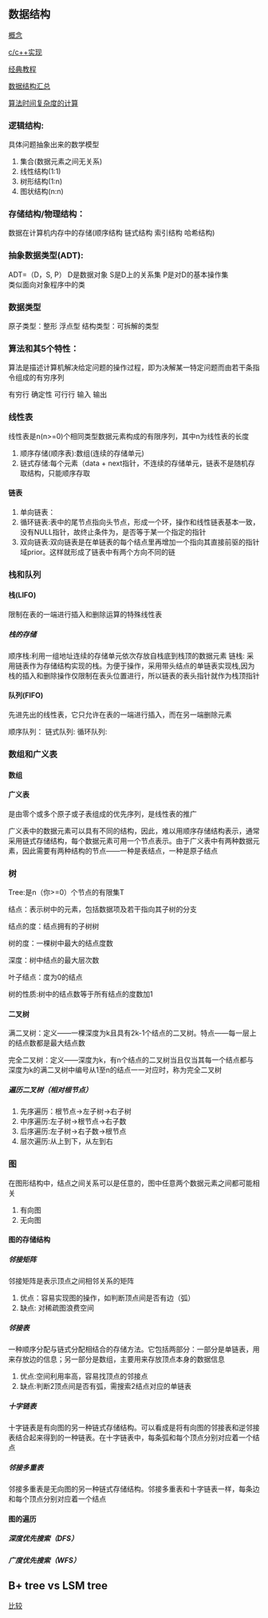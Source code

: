 ## 数据结构

[概念](https://blog.csdn.net/qq_31196849/article/details/78529724)

[c/c++实现](http://www.cnblogs.com/skywang12345/p/3603935.html)

[经典教程](https://www.cnblogs.com/ciyeer/category/1214864.html)

[数据结构汇总](https://www.jianshu.com/p/2469a4d9708e)

[算法时间复杂度的计算](http://univasity.iteye.com/blog/1164707)

### 逻辑结构:

具体问题抽象出来的数学模型

1. 集合(数据元素之间无关系)
2. 线性结构(1:1)
3. 树形结构(1:n)
4. 图状结构(n:n)

### 存储结构/物理结构：

数据在计算机内存中的存储(顺序结构 链式结构 索引结构 哈希结构)

### 抽象数据类型(ADT):

ADT=（D，S, P） D是数据对象 S是D上的关系集 P是对D的基本操作集  
类似面向对象程序中的类

### 数据类型

原子类型：整形 浮点型
结构类型：可拆解的类型


### 算法和其5个特性：

算法是描述计算机解决给定问题的操作过程，即为决解某一特定问题而由若干条指令组成的有穷序列

有穷行 确定性 可行行 输入 输出

### 线性表

线性表是n(n>=0)个相同类型数据元素构成的有限序列，其中n为线性表的长度

1. 顺序存储(顺序表):数组(连续的存储单元)
2. 链式存储:每个元素（data + next指针，不连续的存储单元，链表不是随机存取结构，只能顺序存取

#### 链表

1. 单向链表：
2. 循环链表:表中的尾节点指向头节点，形成一个环，操作和线性链表基本一致，没有NULL指针，故终止条件为，是否等于某一个指定的指针
3. 双向链表:双向链表是在单链表的每个结点里再增加一个指向其直接前驱的指针域prior。这样就形成了链表中有两个方向不同的链

### 栈和队列

#### 栈(LIFO)

限制在表的一端进行插入和删除运算的特殊线性表

##### 栈的存储

顺序栈:利用一组地址连续的存储单元依次存放自栈底到栈顶的数据元素
链栈: 采用链表作为存储结构实现的栈。为便于操作，采用带头结点的单链表实现栈,因为栈的插入和删除操作仅限制在表头位置进行，所以链表的表头指针就作为栈顶指针

#### 队列(FIFO)

先进先出的线性表，它只允许在表的一端进行插入，而在另一端删除元素

顺序队列：
链式队列:
循环队列:

### 数组和广义表

#### 数组


#### 广义表

是由零个或多个原子或子表组成的优先序列，是线性表的推广

广义表中的数据元素可以具有不同的结构，因此，难以用顺序存储结构表示，通常采用链式存储结构，每个数据元素可用一个节点表示。由于广义表中有两种数据元素，因此需要有两种结构的节点——一种是表结点，一种是原子结点


### 树

Tree:是n（你>=0）个节点的有限集T

结点：表示树中的元素，包括数据项及若干指向其子树的分支

结点的度：结点拥有的子树树

树的度：一棵树中最大的结点度数

深度：树中结点的最大层次数

叶子结点：度为0的结点

树的性质:树中的结点数等于所有结点的度数加1

#### 二叉树

满二叉树：定义——一棵深度为k且具有2k-1个结点的二叉树。特点——每一层上的结点数都是最大结点数

完全二叉树：定义——深度为k，有n个结点的二叉树当且仅当其每一个结点都与深度为k的满二叉树中编号从1至n的结点一一对应时，称为完全二叉树

##### 遍历二叉树（相对根节点）

1. 先序遍历：根节点->左子树->右子树
2. 中序遍历:左子树->根节点->右子数
3. 后序遍历:左子树->右子数->根节点
4. 层次遍历:从上到下，从左到右

### 图

在图形结构中，结点之间关系可以是任意的，图中任意两个数据元素之间都可能相关

1. 有向图
2. 无向图

#### 图的存储结构
##### 邻接矩阵

邻接矩阵是表示顶点之间相邻关系的矩阵

1. 优点：容易实现图的操作，如判断顶点间是否有边（弧）
2. 缺点: 对稀疏图浪费空间

##### 邻接表

一种顺序分配与链式分配相结合的存储方法。它包括两部分：一部分是单链表，用来存放边的信息；另一部分是数组，主要用来存放顶点本身的数据信息

1. 优点:空间利用率高，容易找顶点的邻接点
2. 缺点:判断2顶点间是否有弧，需搜索2结点对应的单链表

##### 十字链表

十字链表是有向图的另一种链式存储结构。可以看成是将有向图的邻接表和逆邻接表结合起来得到的一种链表。在十字链表中，每条弧和每个顶点分别对应着一个结点

##### 邻接多重表

邻接多重表是无向图的另一种链式存储结构。邻接多重表和十字链表一样，每条边和每个顶点分别对应着一个结点

#### 图的遍历

##### 深度优先搜索（DFS）

##### 广度优先搜索（WFS）

## B+ tree vs LSM tree

[比较](http://www.cnblogs.com/fxjwind/archive/2012/06/09/2543357.html)







